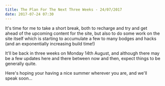 ```yaml
---
title: The Plan For The Next Three Weeks - 24/07/2017
date: 2017-07-24 07:30
---
```

It's time for me to take a short break, both to recharge and try and get ahead of the upcoming content for the site, but also to do some work on the site itself which is starting to accumulate a few to many bodges and hacks (and an exponentially increasing build time!)

It'll be back in three weeks on Monday 14th August, and although there may be a few updates here and there between now and then, expect things to be generally quite.

Here's hoping your having a nice summer wherever you are, and we'll speak soon...